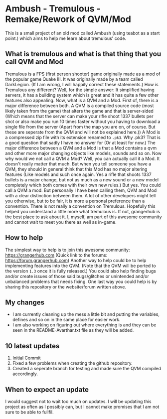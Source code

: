 # Ambush - Tremulous - Remake/Rework of QVM/Mod
This is a small project of an old mod called Ambush (using teabot as a start point.) which aims to help me learn about tremulous' code.

## What is tremulous and what is that thing that you call QVM and Mod
Tremulous is a FPS (first person shooter) game originally made as a mod of the popular game Quake III.
It was originally made by a team called DarkLegion. (If I am wrong, I will happily correct these statements.)
How is Tremulous any different? Well, for the simple answer: It simplified having servers, it has a building system which is great and it has quite a few other features also appealing.
Now, what is a QVM and a Mod. First of, there is a major difference between both.
A QVM is a compiled source code (most likely taken from the game) that alters the game and that is server-sided (Which means that the server can make your rifle shoot 1337 bullets per shot or also make you run 10 times faster without you having to download a single file from the server (Apart from the map you are on, of course. But these are seperate from the QVM and will not be explained here.))
A Mod is a compressed zip file with its extension renamed to `.pk3`. Why .pk3? That is a good question that sadly I have no answer for (Or at least for now.) The major difference between a QVM and a Mod is that a Mod contains a qvm and other more major changing objects like models, sounds and so on.
Now why would we not call a QVM a Mod? Well, you can actually call it a Mod. It doesn't really matter that much.
But when you tell someone you have a QVM, they should in general think that this Mod has no major altering features (Like models and such once again. Yes a rifle that shoots 1337 bullets is a major change, but not as much as a new sound or a new model completely which both comes with their own new rules.)
But yes. You could call a QVM a mod. But personally I have been calling them, QVM and Mod with a clear distinction between them. A lot of other developers might tell you otherwise, but to be fair, it is more a personal preference than a convention. There is not really a convention on Tremulous.
Hopefully this helped you understand a little more what tremulous is. If not, grangerhub is the best place to ask about it. I, myself, am part of this awesome community and cannot wait to meet you there as well as in-game.

## How to help
The simplest way to help is to join this awesome community: https://grangerhub.com (Quick link to the forums: https://forum.grangerhub.com)
Another way to help could be to help implementing features into the QVM. (Note that the QVM will be ported to the version `1.3` once it is fully released.)
You could also help finding bugs and/or create issues of those said bugs/glitches or unintended and/or unbalanced problems that needs fixing.
One last way you could help is by sharing this repository or the website/forum written above.

## My changes
* I am currently cleaning up the mess a little bit and putting the variables, defines and so on in the same place for easier work.
* I am also working on figuring out where everything is and they can be seen in the README-Avarthar.txt file as they will be added.

## 10 latest updates
1. Initial Commit
2. Fixed a few problems when creating the github repository.
3. Created a seperate branch for testing and made sure the QVM compiled accordingly.

## When to expect an update
I would suggest not to wait too much on updates. I will be updating this project as often as I possibly can, but I cannot make promises that I am not sure to be able to fullfil.